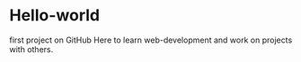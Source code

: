 # Hello-world
first project on GitHub
Here to learn web-development and work on projects with others.
